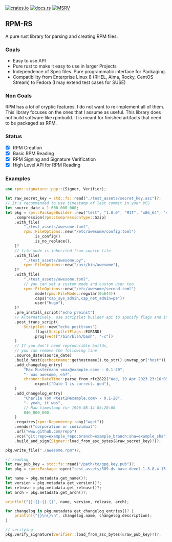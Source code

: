 [![crates.io](https://img.shields.io/crates/v/rpm.svg)](https://crates.io/crates/rpm)
[![docs.rs](https://docs.rs/rpm/badge.svg)](https://docs.rs/rpm)
[![MSRV](https://img.shields.io/badge/rustc-1.85.0+-ab6000.svg)](https://blog.rust-lang.org/2025/02/20/Rust-1.85.0.html)

## RPM-RS

A pure rust library for parsing and creating RPM files.

### Goals

- Easy to use API
- Pure rust to make it easy to use in larger Projects
- Independence of Spec files. Pure programmatic interface for Packaging.
- Compatibility from Enterprise Linux 8 (RHEL, Alma, Rocky, CentOS Stream) to Fedora (I may extend test cases for SUSE)

### Non Goals

RPM has a lot of cryptic features. I do not want to re-implement all of them. This library focuses on
the ones that I assume as useful.
This library does not build software like rpmbuild. It is meant for finished artifacts that need to be packaged as RPM.

### Status

- [x] RPM Creation
- [x] Basic RPM Reading
- [x] RPM Signing and Signature Verification
- [x] High Level API for RPM Reading

### Examples

```rust
use rpm::signature::pgp::{Signer, Verifier};

let raw_secret_key = std::fs::read("./test_assets/secret_key.asc")?;
// It's recommended to use timestamp of last commit in your VCS
let source_date = 1_600_000_000;
let pkg = rpm::PackageBuilder::new("test", "1.0.0", "MIT", "x86_64", "some awesome package")
    .compression(rpm::CompressionType::Gzip)
    .with_file(
        "./test_assets/awesome.toml",
        rpm::FileOptions::new("/etc/awesome/config.toml")
            .is_config()
            .is_no_replace(),
    )?
    // file mode is inherited from source file
    .with_file(
        "./test_assets/awesome.py",
        rpm::FileOptions::new("/usr/bin/awesome"),
    )?
    .with_file(
        "./test_assets/awesome.toml",
        // you can set a custom mode and custom user too
        rpm::FileOptions::new("/etc/awesome/second.toml")
            .mode(rpm::FileMode::regular(0o644))
            .caps("cap_sys_admin,cap_net_admin=pe")?
            .user("hugo"),
    )?
    .pre_install_script("echo preinst")
    // Alternatively, use scriptlet builder api to specify flags and interpreter/arguments
    .post_trans_script(
        Scriptlet::new("echo posttrans")
            .flags(ScriptletFlags::EXPAND)
            .prog(vec!["/bin/blah/bash", "-c"])
    )
    // If you don't need reproducible builds,
    // you can remove the following line
    .source_date(source_date)
    .build_host(gethostname::gethostname().to_str().unwrap_or("host"))
    .add_changelog_entry(
        "Max Mustermann <max@example.com> - 0.1-29",
        "- was awesome, eh?",
        chrono::DateTime::parse_from_rfc2822("Wed, 19 Apr 2023 23:16:09 GMT")
            .expect("Date 1 is correct. qed"),
    )
    .add_changelog_entry(
        "Charlie Yom <test2@example.com> - 0.1-28",
        "- yeah, it was",
        // Raw timestamp for 1996-08-14 05:20:00
        840_000_000,
    )
    .requires(rpm::Dependency::any("wget"))
    .vendor("corporation or individual")
    .url("www.github.com/repo")
    .vcs("git:repo=example_repo:branch=example_branch:sha=example_sha")
    .build_and_sign(Signer::load_from_asc_bytes(&raw_secret_key)?)?;

pkg.write_file("./awesome.rpm")?;

// reading
let raw_pub_key = std::fs::read("/path/to/gpg.key.pub")?;
let pkg = rpm::Package::open("test_assets/389-ds-base-devel-1.3.8.4-15.el7.x86_64.rpm")?;

let name = pkg.metadata.get_name()?;
let version = pkg.metadata.get_version()?;
let release = pkg.metadata.get_release()?;
let arch = pkg.metadata.get_arch()?;

println!("{}-{}-{}.{}", name, version, release, arch);

for changelog in pkg.metadata.get_changelog_entries()? {
    println!("{}\n{}\n", changelog.name, changelog.description);
}

// verifying
pkg.verify_signature(Verifier::load_from_asc_bytes(&raw_pub_key)?)?;
```
